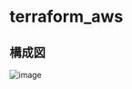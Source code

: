 # terraform_aws

## 構成図
![image](https://github.com/Masuda-1246/terraform_aws/assets/96477942/89882437-88e0-4765-9649-7fc8e603dc76)
